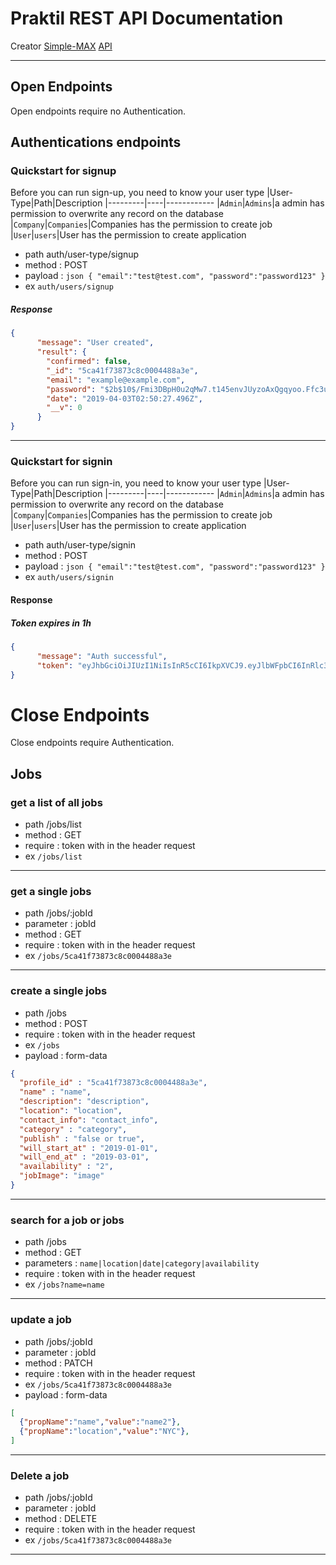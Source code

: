 # Praktil REST API Documentation
Creator [Simple-MAX](https://github.com/Simple-MAX)
[API]('https://praktil-api.herokuapp.com/')
** **
## Open Endpoints
Open endpoints require no Authentication.

## Authentications endpoints
### Quickstart for signup
Before you can run sign-up, you need to know your user type
|User-Type|Path|Description
|---------|----|------------
|`Admin`|`Admins`|a admin has permission to overwrite any record on the database
|`Company`|`Companies`|Companies has the permission to create job
|`User`|`users`|User has the permission to create application

* path auth/user-type/signup
* method  : POST
* payload : `json { "email":"test@test.com", "password":"password123" }` 
* ex `auth/users/signup`
##### Response
```json
{
      "message": "User created",
      "result": {
        "confirmed": false,
        "_id": "5ca41f73873c8c0004488a3e",
        "email": "example@example.com",
        "password": "$2b$10$/Fmi3DBpH0u2qMw7.t145envJUyzoAxQgqyoo.Ffc3u3woXgCF17e",
        "date": "2019-04-03T02:50:27.496Z",
        "__v": 0
      }
}
```
** **

### Quickstart for signin
Before you can run sign-in, you need to know your user type
|User-Type|Path|Description
|---------|----|------------
|`Admin`|`Admins`|a admin has permission to overwrite any record on the database
|`Company`|`Companies`|Companies has the permission to create job
|`User`|`users`|User has the permission to create application

* path auth/user-type/signin
* method  : POST
* payload : `json { "email":"test@test.com", "password":"password123" }` 
* ex `auth/users/signin`
#### Response
##### Token expires in 1h

```json
{
      "message": "Auth successful",
      "token": "eyJhbGciOiJIUzI1NiIsInR5cCI6IkpXVCJ9.eyJlbWFpbCI6InRlc3RAdGVzdC5jb20iLCJ1c2VySWQiOiI1Y2E0MWY3Mzg3M2M4YzAwMDQ0ODhhM2UifQ.WWBR_jQcZ2nAmkKYIsigq0eVOA17Te7mUuwf4YQGueo"
}
```

# Close Endpoints
Close endpoints require Authentication.

## Jobs
### get a list of all jobs
* path /jobs/list
* method  : GET
* require : token with in the header request
* ex `/jobs/list`
** **
### get a single jobs
* path /jobs/:jobId
* parameter : jobId
* method  : GET
* require : token with in the header request
* ex `/jobs/5ca41f73873c8c0004488a3e`
** **
### create a single jobs
* path /jobs
* method  : POST
* require : token with in the header request
* ex `/jobs`
* payload : form-data
``` json
{ 
  "profile_id" : "5ca41f73873c8c0004488a3e",
  "name" : "name",
  "description": "description",
  "location": "location",
  "contact_info": "contact_info",
  "category" : "category",
  "publish" : "false or true",
  "will_start_at" : "2019-01-01",
  "will_end_at" : "2019-03-01",
  "availability" : "2",
  "jobImage": "image"
} 
```
** **

### search for a job or jobs
* path /jobs
* method  : GET
* parameters : `name|location|date|category|availability`
* require : token with in the header request
* ex `/jobs?name=name`
** **

### update a job
* path /jobs/:jobId
* parameter : jobId
* method  : PATCH
* require : token with in the header request
* ex `/jobs/5ca41f73873c8c0004488a3e`
* payload : form-data
``` json
[
  {"propName":"name","value":"name2"},
  {"propName":"location","value":"NYC"},
]
```
** **

### Delete a job
* path /jobs/:jobId
* parameter : jobId
* method  : DELETE
* require : token with in the header request
* ex `/jobs/5ca41f73873c8c0004488a3e`
** **